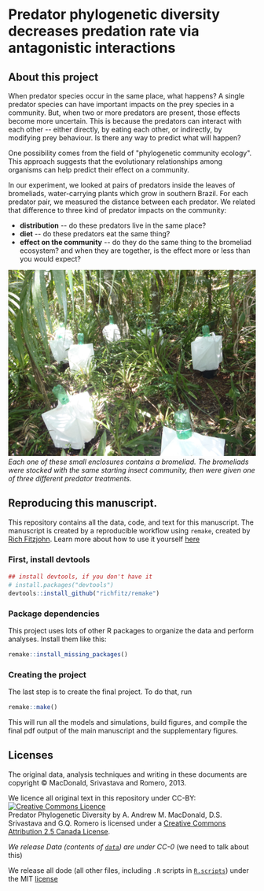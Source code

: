 # Predator phylogenetic diversity decreases predation rate via antagonistic interactions

## About this project

When predator species occur in the same place, what happens? A single predator species can have important impacts on the prey species in a community. But, when two or more predators are present, those effects become more uncertain. This is because the predators can interact with each other -- either directly, by eating each other, or indirectly, by modifying prey behaviour. Is there any way to predict what will happen?

One possibility comes from the field of "phylogenetic community ecology". This approach suggests that the evolutionary relationships among organisms can help predict their effect on a community. 

In our experiment, we looked at pairs of predators inside the leaves of bromeliads, water-carrying plants which grow in southern Brazil. For each predator pair, we measured the distance between each predator. We related that difference to three kind of predator impacts on the community:

* **distribution** -- do these predators live in the same place?
* **diet** -- do these predators eat the same thing?
* **effect on the community** -- do they do the same thing to the bromeliad ecosystem? and when they are together, is the effect more or less than you would expect? 

![fig](Figures/fieldexperiment.jpg)
_Each one of these small enclosures contains a bromeliad. The bromeliads were stocked with the same starting insect community, then were given one of three different predator treatments._

## Reproducing this manuscript.

This repository contains all the data, code, and text for this manuscript. The manuscript is created by a reproducible workflow using `remake`, created by [Rich Fitzjohn](https://github.com/richfitz). Learn more about how to use it yourself [here](https://github.com/richfitz/remake)

### First, install devtools
```r
## install devtools, if you don't have it
# install.packages("devtools")
devtools::install_github("richfitz/remake")
```

### Package dependencies
This project uses lots of other R packages to organize the data and perform analyses. Install them like this: 

```r
remake::install_missing_packages()
```

### Creating the project

The last step is to create the final project. To do that, run

```r
remake::make()
```

This will run all the models and simulations, build figures, and compile the final pdf output of the main manuscript and the supplementary figures.


## Licenses

The original data, analysis techniques and writing in these documents are copyright &copy; MacDonald, Srivastava and Romero, 2013.

We licence all original text in this repository under CC-BY:
<a rel="license" href="http://creativecommons.org/licenses/by/2.5/ca/deed.en_GB"><img alt="Creative Commons Licence" style="border-width:0" src="http://i.creativecommons.org/l/by/2.5/ca/88x31.png" /></a><br /><span xmlns:dct="http://purl.org/dc/terms/" property="dct:title">Predator Phylogenetic Diversity</span> by <span xmlns:cc="http://creativecommons.org/ns#" property="cc:attributionName">A. Andrew M. MacDonald, D.S. Srivastava and G.Q. Romero</span> is licensed under a <a rel="license" href="http://creativecommons.org/licenses/by/2.5/ca/deed.en_GB">Creative Commons Attribution 2.5 Canada License</a>.

_We release Data (contents of [`data`](data/)) are under CC-0_ (we need to talk about this)

We release all dode (all other files, including `.R` scripts in [`R.scripts`](R.scripts/)) under the MIT [license](LICENSE)
